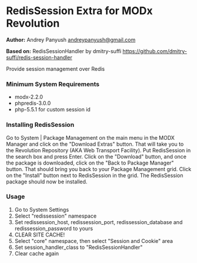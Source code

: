 RedisSession Extra for MODx Revolution
=======================================

**Author:** Andrey Panyush <andreypanyush@gmail.com> []()

**Based on:** RedisSessionHandler by dmitry-suffi <https://github.com/dmitry-suffi/redis-session-handler>

Provide session management over Redis


<h3>Minimum System Requirements</h3>
<ul>
    <li>modx-2.2.0</li>
    <li>phpredis-3.0.0</li>
    <li>php-5.5.1 for custom session id</li>
</ul>
<h3>Installing RedisSession</h3>

<p>
Go to System | Package Management on the main menu in the MODX Manager and click on the &quot;Download Extras&quot; button. That will take you to the
Revolution Repository (AKA Web Transport Facility). Put RedisSession in the search box and press Enter. Click on the &quot;Download&quot; button, and once the package is downloaded,
 click on the &quot;Back to Package Manager&quot; button. That should bring you back to your Package Management grid. Click on the
&quot;Install&quot; button next to RedisSession in the grid. The RedisSession package should now be installed.</p>

<h3>Usage</h3>
<ol>
    <li>Go to System Settings</li>
    <li>Select "redissession" namespace</li>
    <li>Set redissession_host, redissession_port, redissession_database and redissession_password to yours</li>
    <li>CLEAR SITE CACHE!</li>
    <li>Select "core" namespace, then select "Session and Cookie" area</li>
    <li>Set session_handler_class to "RedisSessionHandler"</li>
    <li>Clear cache again</li>
</ol>
